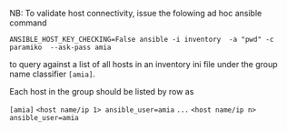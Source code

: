 NB: To validate host connectivity, issue the folowing ad hoc ansible command

`ANSIBLE_HOST_KEY_CHECKING=False ansible -i inventory  -a "pwd" -c paramiko  --ask-pass amia`

to query against a list of all hosts in an inventory ini file under the group name classifier `[amia]`.  

Each host in the group should be listed by row as

`[amia]`
`<host name/ip 1> ansible_user=amia`
`...`
`<host name/ip n> ansible_user=amia`


